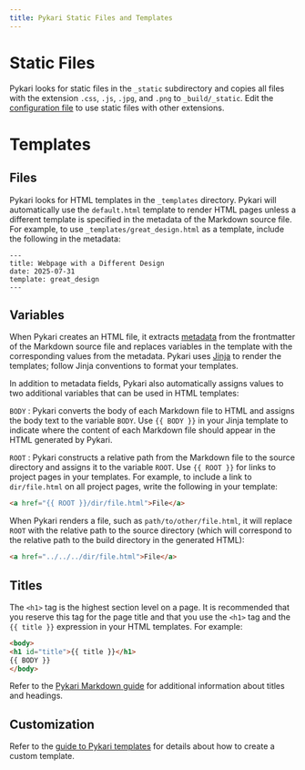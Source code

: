 ```yaml
---
title: Pykari Static Files and Templates
---
```


# Static Files

Pykari looks for static files in the `_static` subdirectory and copies all files with the extension `.css`, `.js`, `.jpg`, and `.png` to `_build/_static`. Edit the [configuration file](configuration.html) to use static files with other extensions.

# Templates

## Files

Pykari looks for HTML templates in the `_templates` directory. Pykari will automatically use the `default.html` template to render HTML pages unless a different template is specified in the metadata of the Markdown source file. For example, to use `_templates/great_design.html` as a template, include the following in the metadata:

```
---
title: Webpage with a Different Design
date: 2025-07-31
template: great_design
---
```

## Variables

When Pykari creates an HTML file, it extracts [metadata](markdown.html#metadata) from the frontmatter of the Markdown source file and replaces variables in the template with the corresponding values from the metadata. Pykari uses [Jinja][jinja] to render the templates; follow Jinja conventions to format your templates.

In addition to metadata fields, Pykari also automatically assigns values to two additional variables that can be used in HTML templates:

`BODY`
: Pykari converts the body of each Markdown file to HTML and assigns the body text to the variable `BODY`. Use `{{ BODY }}` in your Jinja template to indicate where the content of each Markdown file should appear in the HTML generated by Pykari.

`ROOT`
: Pykari constructs a relative path from the Markdown file to the source directory and assigns it to the variable `ROOT`. Use `{{ ROOT }}` for links to project pages in your templates. For example, to include a link to `dir/file.html` on all project pages, write the following in your template:

  ```html
  <a href="{{ ROOT }}/dir/file.html">File</a>
  ```

  When Pykari renders a file, such as `path/to/other/file.html`, it will replace `ROOT` with the relative path to the source directory (which will correspond to the relative path to the build directory in the generated HTML):

  ```html
  <a href="../../../dir/file.html">File</a>
  ```

## Titles

The `<h1>` tag is the highest section level on a page. It is recommended that you reserve this tag for the page title and that you use the `<h1>` tag and the `{{ title }}` expression in your HTML templates. For example:

```html
<body>
<h1 id="title">{{ title }}</h1>
{{ BODY }}
</body>
```

Refer to the [Pykari Markdown guide](markdown.html#headings) for additional information about titles and headings.

## Customization

Refer to the [guide to Pykari templates](../howto/howto-template.html) for details about how to create a custom template.

[jinja]: https://jinja.palletsprojects.com/en/stable/

